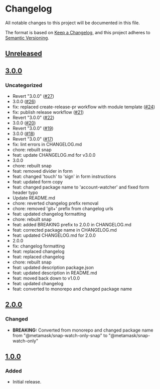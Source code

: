 # Changelog

All notable changes to this project will be documented in this file.

The format is based on [Keep a Changelog](https://keepachangelog.com/en/1.0.0/),
and this project adheres to [Semantic Versioning](https://semver.org/spec/v2.0.0.html).

## [Unreleased]

## [3.0.0]

### Uncategorized

- Revert "3.0.0" ([#27](https://github.com/MetaMask/snap-watch-only/pull/27))
- 3.0.0 ([#26](https://github.com/MetaMask/snap-watch-only/pull/26))
- fix: replaced create-release-pr workflow with module template ([#24](https://github.com/MetaMask/snap-watch-only/pull/24))
- fix: publish release workflow ([#21](https://github.com/MetaMask/snap-watch-only/pull/21))
- Revert "3.0.0" ([#22](https://github.com/MetaMask/snap-watch-only/pull/22))
- 3.0.0 ([#20](https://github.com/MetaMask/snap-watch-only/pull/20))
- Revert "3.0.0" ([#19](https://github.com/MetaMask/snap-watch-only/pull/19))
- 3.0.0 ([#18](https://github.com/MetaMask/snap-watch-only/pull/18))
- Revert "3.0.0" ([#17](https://github.com/MetaMask/snap-watch-only/pull/17))
- fix: lint errors in CHANGELOG.md
- chore: rebuilt snap
- feat: update CHANGELOG.md for v3.0.0
- 3.0.0
- chore: rebuilt snap
- feat: removed divider in form
- feat: changed 'touch' to 'sign' in form instructions
- feat: updated form copy
- feat: changed package name to 'account-watcher' and fixed form header typo
- Update README.md
- chore: reverted changelog prefix removal
- chore: removed 'git+' prefix from changelog urls
- feat: updated changelog formatting
- chore: rebuilt snap
- feat: added BREAKING prefix to 2.0.0 in CHANGELOG.md
- feat: corrected package name in CHANGELOG.md
- feat: updated CHANGELOG.md for 2.0.0
- 2.0.0
- fix: changelog formatting
- feat: replaced changelog
- feat: replaced changelog
- chore: rebuilt snap
- feat: updated description package.json
- feat: updated description in README.md
- feat: moved back down to v1.0.0
- feat: updated changelog
- feat: converted to monorepo and changed package name

## [2.0.0]

### Changed

- **BREAKING:** Converted from monorepo and changed package name from "@metamask/snap-watch-only-snap" to "@metamask/snap-watch-only"

## [1.0.0]

### Added

- Initial release.

[Unreleased]: https://github.com/MetaMask/snap-watch-only/compare/v3.0.0...HEAD
[3.0.0]: https://github.com/MetaMask/snap-watch-only/compare/v2.0.0...v3.0.0
[2.0.0]: https://github.com/MetaMask/snap-watch-only/compare/v1.0.0...v2.0.0
[1.0.0]: https://github.com/MetaMask/snap-watch-only/releases/tag/v1.0.0
